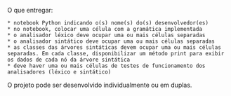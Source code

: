 O que entregar:

    * notebook Python indicando o(s) nome(s) do(s) desenvolvedor(es)
    * no notebook, colocar uma célula com a gramática implementada
    * o analisador léxico deve ocupar uma ou mais células separadas
    * o analisador sintático deve ocupar uma ou mais células separadas
    * as classes das árvores sintáticas devem ocupar uma ou mais células separadas. Em cada classe, disponibilizar um método print para exibir os dados de cada nó da árvore sintática
    * deve haver uma ou mais células de testes de funcionamento dos analisadores (léxico e sintático)

O projeto pode ser desenvolvido individualmente ou em duplas.